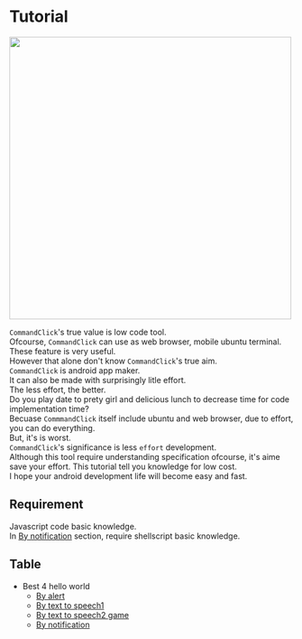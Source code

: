 # Tutorial

<img src="https://github.com/puutaro/CommandClick/assets/55217593/e4e6f75b-a35e-47f1-bb41-144d8ea88185" width="500">  

`CommandClick`'s true value is low code tool.  
Ofcourse, `CommandClick` can use as web browser, mobile ubuntu terminal. These feature is very useful.  
However that alone don't know `CommandClick`'s true aim.   
`CommandClick` is android app maker.   
It can also be made with surprisingly litle effort.   
The less effort, the better.   
Do you play date to prety girl and delicious lunch to decrease time for code implementation time?    
Becuase `CommmandClick` itself include ubuntu and web browser, due to effort, you can do everything.   
But, it's is worst.  
`CommandClick`'s significance is less `effort` development.  
Although this tool require understanding specification ofcourse, it's aime save your effort. 
This tutorial tell you knowledge for low cost.  
I hope your android development life will become easy and fast.  

Requirement
-----------------

Javascript code basic knowledge.   
In [By notification](#by-notification) section, require shellscript basic knowledge.  


Table
-----------------
<!-- vim-markdown-toc GFM -->

* Best 4 hello world
    * [By alert](https://github.com/puutaro/CommandClick/blob/master/md/developer/tutorial/by_alert_hello_world.md)
    * [By text to speech1](https://github.com/puutaro/CommandClick/blob/master/md/developer/tutorial/by_text_to_speech_hello_world.md)
    * [By text to speech2 game](https://github.com/puutaro/CommandClick/blob/master/md/developer/tutorial/by_text_to_speech_hello_world2_game.md)
    * [By notification](https://github.com/puutaro/CommandClick/blob/master/md/developer/tutorial/by_notification_hello%20world.md)


